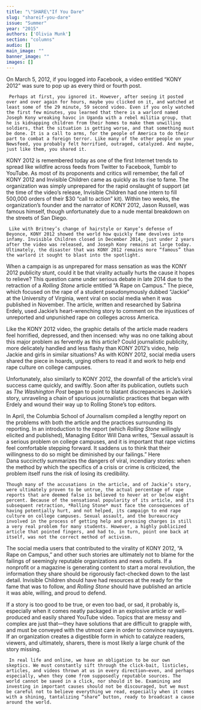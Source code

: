 ```yaml
---
title: "\"SHARE\"If You Dare"
slug: "shareif-you-dare"
issue: "Summer"
year: "2015"
authors: ['Olivia Munk']
section: "columns"
audio: []
main_image: ""
banner_image: ""
images: []
---
```

On March 5, 2012, if you logged into Facebook, a video entitled “KONY 2012” was sure to pop up as every third or fourth post. 

     Perhaps at first, you ignored it. However, after seeing it posted over and over again for hours, maybe you clicked on it, and watched at least some of the 29 minute, 59 second video. Even if you only watched the first few minutes, you learned that there is a warlord named Joseph Kony wreaking havoc in Uganda with a rebel militia group, that he is kidnapping children from their homes to make them unwilling soldiers, that the situation is getting worse, and that something must be done. It is a call to arms, for the people of America to do their part to combat a foreign terror. Like many of the other people on your Newsfeed, you probably felt horrified, outraged, catalyzed. And maybe, just like them, you shared it. 

 KONY 2012 is remembered today as one of the first Internet trends to spread like wildfire across feeds from Twitter to Facebook, Tumblr to YouTube. As most of its proponents and critics will remember, the fall of KONY 2012 and Invisible Children came as quickly as its rise to fame. The organization was simply unprepared for the rapid onslaught of support (at the time of the video’s release, Invisible Children had one intern to fill 500,000 orders of their $30 “call to action” kit). Within two weeks, the organization’s founder and the narrator of KONY 2012, Jason Russell, was famous himself, though unfortunately due to a nude mental breakdown on the streets of San Diego.

     Like with Britney’s change of hairstyle or Kanye’s defense of Beyonce, KONY 2012 showed the world how quickly fame devolves into infamy. Invisible Children closed in December 2014, just under 2 years after the video was released, and Joseph Kony remains at large today. Ultimately, the disaster that was KONY 2012 remains more “famous” than the warlord it sought to blast into the spotlight. 

 When a campaign is as unprepared for mass sensation as was the KONY 2012 publicity stunt, could it be that virality actually hurts the cause it hopes to relieve? This question came under serious debate in late 2014 due to the retraction of a *Rolling Stone* article entitled “A Rape on Campus.” The piece, which focused on the rape of a student pseudonymously dubbed “Jackie” at the University of Virginia, went viral on social media when it was published in November. The article, written and researched by Sabrina Erdely, used Jackie’s heart-wrenching story to comment on the injustices of unreported and unpunished rape on colleges across America. 

 Like the KONY 2012 video, the graphic details of the article made readers feel horrified, depressed, and then incensed: why was no one talking about this major problem as fervently as this article? Could journalistic publicity, more delicately handled and less flashy than KONY 2012’s video, help Jackie and girls in similar situations? As with KONY 2012, social media users shared the piece in hoards, urging others to read it and work to help end rape culture on college campuses. 

 Unfortunately, also similarly to KONY 2012, the downfall of the article’s viral success came quickly, and swiftly. Soon after its publication, outlets such as *The Washington Post* began to point to blatant discrepancies in Jackie’s story, unraveling a chain of spurious journalistic practices that began with Erdely and wound their way up to Rolling Stone’s top editors. 

 In April, the Columbia School of Journalism compiled a lengthy report on the problems with both the article and the practices surrounding its reporting. In an introduction to the report (which *Rolling Stone* willingly elicited and published), Managing Editor Will Dana writes, “Sexual assault is a serious problem on college campuses, and it is important that rape victims feel comfortable stepping forward. It saddens us to think that their willingness to do so might be diminished by our failings.” Here Dana succinctly summarizes the dangers of viral, incendiary stories: when the method by which the specifics of a crisis or crime is criticized, the problem itself runs the risk of losing its credibility.

    Though many of the accusations in the article, and of Jackie’s story, were ultimately proven to be untrue, the actual percentage of rape reports that are deemed false is believed to hover at or below eight percent. Because of the sensational popularity of its article, and its subsequent retraction, *Rolling Stone* must face the consequences of having potentially hurt, and not helped, its campaign to end rape culture on college campuses. Sexual assault, and the bureaucracy involved in the process of getting help and pressing charges is still a very real problem for many students. However, a highly publicized article that pointed fingers, and had to, in turn, point one back at itself, was not the correct method of activism. 

 The social media users that contributed to the virality of KONY 2012, “A Rape on Campus,” and other such stories are ultimately not to blame for the failings of seemingly reputable organizations and news outlets. If a nonprofit or a magazine is generating content to start a moral revolution, the information they share should be rigorously fact-checked down to the last detail. Invisible Children should have had resources at the ready for the fame that was to follow, and *Rolling Stone* should have published an article it was able, willing, and proud to defend. 

 If a story is too good to be true, or even too bad, or sad, it probably is, especially when it comes neatly packaged in an explosive article or well-produced and easily shared YouTube video. Topics that are messy and complex are just that—they have solutions that are difficult to grapple with, and must be conveyed with the utmost care in order to convince naysayers. If an organization creates a digestible form in which to catalyze readers, viewers, and ultimately, sharers, there is most likely a large chunk of the story missing.

     In real life and online, we have an obligation to be our own skeptics. We must constantly sift through the click-bait, listicles, articles, and videos thrown at us in every direction—even, and perhaps especially, when they come from supposedly reputable sources. The world cannot be saved in a click, nor should it be. Examining and investing in important causes should not be discouraged, but we must be careful not to believe everything we read, especially when it comes with a shining, tantalizing “share” button, ready to broadcast a cause around the world. 

              